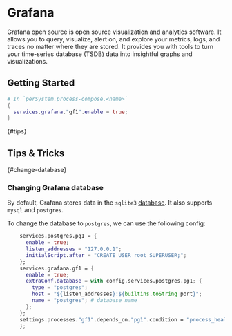 # Grafana

Grafana open source is open source visualization and analytics software. It allows you to query, visualize, alert on, and explore your metrics, logs, and traces no matter where they are stored. It provides you with tools to turn your time-series database (TSDB) data into insightful graphs and visualizations.

## Getting Started

```nix
# In `perSystem.process-compose.<name>`
{
  services.grafana."gf1".enable = true;
}
```

{#tips}
## Tips & Tricks

{#change-database}
### Changing Grafana database

By default, Grafana stores data in the `sqlite3` [database](https://grafana.com/docs/grafana/latest/setup-grafana/configure-grafana/#database). It also supports `mysql` and `postgres`.

To change the database to `postgres`, we can use the following config:

```nix
    services.postgres.pg1 = {
      enable = true;
      listen_addresses = "127.0.0.1";
      initialScript.after = "CREATE USER root SUPERUSER;";
    };
    services.grafana.gf1 = {
      enable = true;
      extraConf.database = with config.services.postgres.pg1; {
        type = "postgres";
        host = "${listen_addresses}:${builtins.toString port}";
        name = "postgres"; # database name
      };
    };
    settings.processes."gf1".depends_on."pg1".condition = "process_healthy";
    };
```
